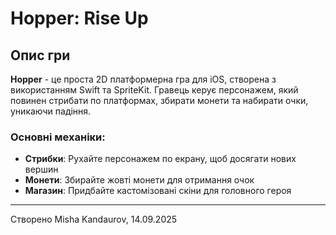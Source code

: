 # Hopper: Rise Up

## Опис гри

**Hopper** - це проста 2D платформерна гра для iOS, створена з використанням Swift та SpriteKit. Гравець керує персонажем, який повинен стрибати по платформах, збирати монети та набирати очки, уникаючи падіння.

### Основні механіки:
- **Стрибки**: Рухайте персонажем по екрану, щоб досягати нових вершин 
- **Монети**: Збирайте жовті монети для отримання очок
- **Магазин**: Придбайте кастомізовані скіни для головного героя

-----------


Створено Misha Kandaurov, 14.09.2025
